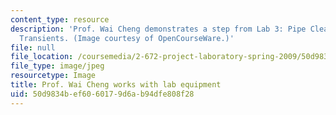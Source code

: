 ```yaml
---
content_type: resource
description: 'Prof. Wai Cheng demonstrates a step from Lab 3: Pipe Clearing Fluid
  Transients. (Image courtesy of OpenCourseWare.)'
file: null
file_location: /coursemedia/2-672-project-laboratory-spring-2009/50d9834bef6060179d6ab94dfe808f28_2-672s09.jpg
file_type: image/jpeg
resourcetype: Image
title: Prof. Wai Cheng works with lab equipment
uid: 50d9834b-ef60-6017-9d6a-b94dfe808f28
---
```

